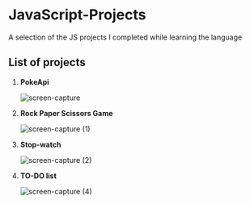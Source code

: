 # JavaScript-Projects
A selection of the JS projects I completed while learning the language 


## List of projects

1) **PokeApi**
   
   ![screen-capture](https://github.com/Swaraj-Singh-30/JavaScript-Projects/assets/76990410/5386dd9b-f059-4ffa-8205-e6c4e8f39d51)


2) **Rock Paper Scissors Game**

   ![screen-capture (1)](https://github.com/Swaraj-Singh-30/JavaScript-Projects/assets/76990410/c88040d0-8eb7-4c10-9428-09695532acdd)

3) **Stop-watch**

   ![screen-capture (2)](https://github.com/Swaraj-Singh-30/JavaScript-Projects/assets/76990410/2223d1f0-1b7f-419d-a481-756467b1e8ef)
   
4) **TO-DO list** 
   
   ![screen-capture (4)](https://github.com/Swaraj-Singh-30/JavaScript-Projects/assets/76990410/735ede51-8ccf-42e2-a507-a30c21e9ecf9)
